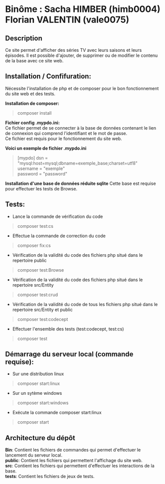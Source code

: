 # Binôme : Sacha HIMBER (himb0004) Florian VALENTIN (vale0075)

## Description
Ce site permet d'afficher des séries TV avec leurs saisons et leurs épisodes.
Il est possible d'ajouter, de supprimer ou de modifier le contenu de la base avec ce site web.

## Installation / Confifuration:
Nécessite l'installation de php et de composer pour le bon fonctionnement du site web et des tests.

**Installation de composer:**
> composer install


**Fichier config .mypdo.ini:**  
Ce fichier permet de se connecter à la base de données contenant le lien de connexion qui comprend l'identifiant et le mot de passe.  
Ce fichier est requis pour le fonctionnement du site web.

**Voici un exemple de fichier .mypdo.ini**
> [mypdo]
> dsn = "mysql:host=mysql;dbname=exemple_base;charset=utf8"  
> username = "exemple"  
> password = "password"

**Installation d'une base de données réduite sqlite**
Cette base est requise pour effectuer les tests de Browse.

## Tests:
* Lance la commande de vérification du code
> composer test:cs

* Effectue la commande de correction du code
> composer fix:cs

* Vérification de la validité du code des fichiers php situé dans le repertoire public
> composer test:Browse

* Vérification de la validité du code des fichiers php situé dans le repertoire src/Entity
> composer test:crud

* Vérification de la validité du code de tous les fichiers php situé dans le repertoire src/Entity et public
> composer test:codecept

* Effectuer l'ensemble des tests (test:codecept, test:cs)
> composer test

## Démarrage du serveur local (commande requise):
* Sur une distribution linux
> composer start:linux


* Sur un sytème windows
> composer start:windows


* Exécute la commande composer start:linux
> composer start

## Architecture du dépôt

**Bin**: Contient les fichiers de commandes qui permet d'effectuer le lancement du serveur local.  
**public**: Contient les fichiers qui permettent l'affichage du site web.  
**src**: Contient les fichiers qui permettent d'effectuer les interactions de la base.  
**tests**: Contient les fichiers de jeux de tests.  